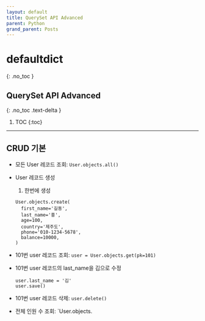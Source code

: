 ```yaml
---
layout: default
title: QuerySet API Advanced
parent: Python
grand_parent: Posts
---
```


# defaultdict
{: .no_toc }

## QuerySet API Advanced
{: .no_toc .text-delta }

1. TOC
{:toc}

---

## CRUD 기본
* 모든 User 레코드 조회: `User.objects.all()`
* User 레코드 생성
  1. 한번에 생성
  ```
  User.objects.create(
    first_name='길동',
    last_name='홍',
    age=100,
    country='제주도',
    phone='010-1234-5678',
    balance=10000,
  )
  ```
* 101번 user 레코드 조회: `user = User.objects.get(pk=101)`
* 101번 user 레코드의 last_name을 김으로 수정
  ```
  user.last_name = '김'
  user.save()
  ```
* 101번 user 레코드 삭제: `user.delete()`

* 전체 인원 수 조회: `User.objects.
